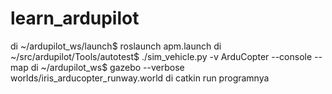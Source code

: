 # learn_ardupilot

di ~/ardupilot_ws/launch$ roslaunch apm.launch
di ~/src/ardupilot/Tools/autotest$ ./sim_vehicle.py -v ArduCopter --console --map
di ~/ardupilot_ws$ gazebo --verbose worlds/iris_arducopter_runway.world
di catkin run programnya
